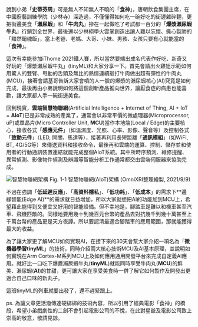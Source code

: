 說到小弟「**史蒂芬周**」可是無人不知無人不曉的「**食神**」，唐朝飲食集團主席，在中國廚藝訓練學院（少林寺）深造過，不僅懂得如何吃一碗好吃的街邊雜碎麵，更把街邊美食「**瀨尿蝦**」和「**牛肉丸**」摻在一起做吃了考試都一百分的「**爆漿瀨尿蝦牛丸**」行銷到全世界，最後還以少林絕學火雲掌創造出讓人難以忘懷、撕心裂肺的「黯然銷魂飯」，當上老爸、老媽、大哥、小妹、男孩、女孩只要有心就能當的「**食神**」。

這次有幸能參加iThome 2021鐵人賽，所以當然要端出成名代表作好吃、新奇又好玩的「爆漿瀨尿蝦牛丸」(tinyML)和大家分享一下。首先會請出火雞姐示範如何用驚人的雙臂、甩動的舌頭及無比的熱情連續敲打牛肉做出超有彈性的牛肉丸(MCU)，接著會請基哥告訴大家會噴的人一臉的爆漿的瀨尿蝦核心(AI)究竟是如何完成，最後再由小弟說明如何將這個創新產品推向世界，讓厭食症的病患也能喜歡，讓大家都人手一碗街邊美食。

回到現實，**雲端智慧物聯網**(Artificial Intelligence + Internet of Thing, AI + IoT = **AIoT**)已是非常成熟的產業了，通常會以非常平價的微處理器(Microprocessor, uP)或單晶片(Micro Controller Unit, **MCU**)當作本地端(Local / Edge)的主要核心，接收各式「**感應元件**」（如溫濕度、光照、心率、影像、聲音等）及控制各式「**致動元件**」（LED, 開關、馬達等），接著再利用長短距離「**通訊模組**」（如WiFi, BT, 4G/5G等）來傳送資料和接收命令，最後再和雲端的運算、控制、儲存並和使用者的行動通訊裝置連結就能完成整個AIoT系統。其中所時序預測、維修提醒、異常偵測、影像物件偵測及辨識等智能分析工作通常都交由雲端伺服器來協助完成。

![智慧物聯網架構](https://1.bp.blogspot.com/-R8jzLJeNiN0/YULD2eNqRXI/AAAAAAAAEtk/8M8WTfgaL5o_2e9PjcSXGmsNkgpNYX7EQCPcBGAYYCw/s1654/iThome_Day_01_Fig_01.jpg)
Fig. 1-1 智慧物聯網(AIoT)架構 (OmniXRI整理繪製, 2021/9/9)

不過在強調「**低延遲反應**」、「**高資料隱私**」、「**低功耗**」、「**低成本**」的需求下**邊緣智能(Edge AI)**的需求就日益增加，所以大家就想把AI的功能加到MCU上，希望藉此能得到又便宜又好用的智能設備。但不幸地是，腳踏車是難以和機車甚至汽車、飛機匹敵的。同樣地要用幾十到幾百元台幣的產品去對抗幾千到幾十萬甚至上千萬台幣的產品更是天方夜譚。所以要認清最適合腳踏車的應用範圍，那就能獲得最大的收益。

為了讓大家更了解MCU如何實現AI，在接下來的30天會幫大家介紹一項名為「**微機器學習tinyML**」的技術，同時介紹兩大核心技術MCU及AI基本原理，並說明如何實現在Arm Cortex-M系列MCU上及如何應用通用開發平台來完成自定義AI應用。就好比一口吃下爆醬瀨尿蝦牛丸(**tinyML**)就能同時享受牛肉丸(**MCU**)的鮮美、瀨尿蝦(**AI**)的甘甜，更可讓大家在享受美食時一併了解它如何製作及開發出更適合自己口味的新丸子。

這班tinyML的列車就要出發了，還不趕緊跟上。

ps. 為讓文章更活潑傳達硬梆梆的技術內容，所以引用了經典電影「食神」的橋段，希望小弟戲劇性的二創不會引起電影公司的不悅，在此對星爺及電影公司致上崇高的敬意，敬請見諒。

